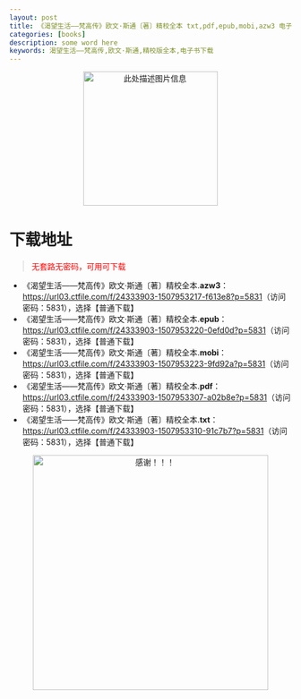 ```yaml
---
layout: post
title: 《渴望生活——梵高传》欧文·斯通〔著〕精校全本 txt,pdf,epub,mobi,azw3 电子书下载
categories: [books]
description: some word here
keywords: 渴望生活——梵高传,欧文·斯通,精校版全本,电子书下载
---
```


<div align="center"><img src="https://qweree.cn/wp-content/uploads/2025/05/ke-wang-sheng-huo.jpg" alt="此处描述图片信息" width="240px" height="auto"></div>

# 下载地址

> <p style="color:red" >无套路无密码，可用可下载</p>

- 《渴望生活——梵高传》欧文·斯通〔著〕精校全本.**azw3**：<https://url03.ctfile.com/f/24333903-1507953217-f613e8?p=5831>（访问密码：5831），选择【普通下载】
- 《渴望生活——梵高传》欧文·斯通〔著〕精校全本.**epub**：<https://url03.ctfile.com/f/24333903-1507953220-0efd0d?p=5831>（访问密码：5831），选择【普通下载】
- 《渴望生活——梵高传》欧文·斯通〔著〕精校全本.**mobi**：<https://url03.ctfile.com/f/24333903-1507953223-9fd92a?p=5831>（访问密码：5831），选择【普通下载】
- 《渴望生活——梵高传》欧文·斯通〔著〕精校全本.**pdf**：<https://url03.ctfile.com/f/24333903-1507953307-a02b8e?p=5831>（访问密码：5831），选择【普通下载】
- 《渴望生活——梵高传》欧文·斯通〔著〕精校全本.**txt**：<https://url03.ctfile.com/f/24333903-1507953310-91c7b7?p=5831>（访问密码：5831），选择【普通下载】

<div align="center"><img src="https://pic.imgdb.cn/item/6707df6bd29ded1a8ce37031.gif" alt="感谢！！！" width="420px" height="auto"/></div>
